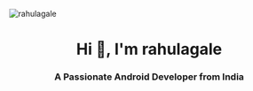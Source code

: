 <p align="left"> <img src="https://komarev.com/ghpvc/?username=rahulagale&label=Profile%20views&color=0e75b6&style=flat" alt="rahulagale" /> </p>


<h1 align="center">Hi 👋, I'm rahulagale</h1>
<h3 align="center">A Passionate Android Developer from India</h3>
